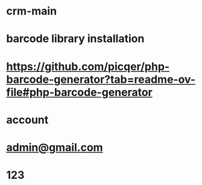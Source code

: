 # crm-main

# barcode library installation

# https://github.com/picqer/php-barcode-generator?tab=readme-ov-file#php-barcode-generator

# account
# admin@gmail.com
# 123
